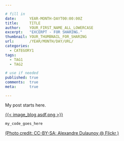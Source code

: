 ```yaml
---

# fill in
date:      YEAR-MONTH-DAYT00:00:00Z
title:     TITLE
author:    YOUR_FIRST_NAME_ALL_LOWERCASE
excerpt:   "EXCERPT - FOR SHARING."
thumbnail: YOUR_THUMBNAIL_FOR_SHARING
url:       /YEAR/MONTH/DAY/URL/
categories:
  - CATEGORY1
tags:
  - TAG1
  - TAG2

# use if needed
published: true
comments:  true
meta:      true

---
```


My post starts here.

[{{< image_blog asdf.png >}}](https://www.flickr.com/photos/adulau/5A9EER)

```js
my_code_goes_here
```

[(Photo credit: CC-BY-SA: Alexandre Dulaunoy @ Flickr )](https://www.flickr.com/photos/adulau/)
